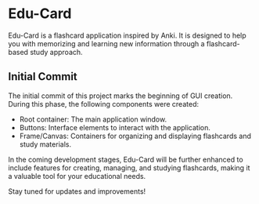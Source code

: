 # Edu-Card

Edu-Card is a flashcard application inspired by Anki. It is designed to help you with memorizing and learning new information through a flashcard-based study approach.

## Initial Commit

The initial commit of this project marks the beginning of GUI creation. During this phase, the following components were created:

- Root container: The main application window.
- Buttons: Interface elements to interact with the application.
- Frame/Canvas: Containers for organizing and displaying flashcards and study materials.

In the coming development stages, Edu-Card will be further enhanced to include features for creating, managing, and studying flashcards, making it a valuable tool for your educational needs.

Stay tuned for updates and improvements!
